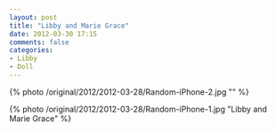```yaml
---
layout: post
title: "Libby and Marie Grace"
date: 2012-03-30 17:15
comments: false
categories: 
- Libby
- Doll
---
```



{% photo /original/2012/2012-03-28/Random-iPhone-2.jpg "" %}
  



{% photo /original/2012/2012-03-28/Random-iPhone-1.jpg "Libby and Marie Grace" %}
   